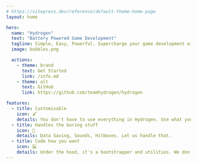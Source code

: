 ```yaml
---
# https://vitepress.dev/reference/default-theme-home-page
layout: home

hero:
  name: "Hydrogen"
  text: "Battery Powered Game Development"
  tagline: Simple, Easy, Powerful. Supercharge your game development with hydrogen power.
  image: bubbles.png

  actions:
    - theme: brand
      text: Get Started
      link: /info.md
    - theme: alt
      text: GitHub
      link: https://github.com/teamhydrogen/hydrogen

features:
  - title: Customisable
    icon: 🖌️
    details: You don't have to use everything in Hydrogen. Use what you want.
  - title: Handles the boring stuff
    icon: 🥱
    details: Data Saving, Sounds, Hitboxes. Let us handle that.
  - title: Code how you want
    icon: 💻
    details: Under the hood, it's a bootstrapper and utilities. We don't force you into networking techniques or any weird habits.
---
```


